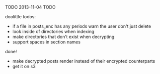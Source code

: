TODO
2013-11-04
TODO

doolittle todos:

* if a file in posts_enc has any periods warn the user don't just delete
* look inside of directories when indexing
* make directories that don't exist when decrypting
* support spaces in section names

done!

* make decrypted posts render instead of their encrypted counterparts
* get it on s3
